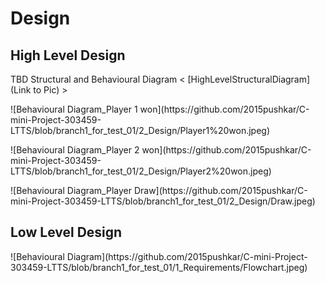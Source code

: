 # Design

## High Level Design 

TBD Structural and Behavioural Diagram
< [HighLevelStructuralDiagram](Link to Pic) >
<p>![Behavioural Diagram_Player 1 won](https://github.com/2015pushkar/C-mini-Project-303459-LTTS/blob/branch1_for_test_01/2_Design/Player1%20won.jpeg)</p>

<p>![Behavioural Diagram_Player 2 won](https://github.com/2015pushkar/C-mini-Project-303459-LTTS/blob/branch1_for_test_01/2_Design/Player2%20won.jpeg)</p>

<p>![Behavioural Diagram_Player Draw](https://github.com/2015pushkar/C-mini-Project-303459-LTTS/blob/branch1_for_test_01/2_Design/Draw.jpeg)</p>

## Low Level Design 

<TBD Structural and Behavioural Diagram>
<![FeaturesLevelStructuralDiagram](Link to Pic)>
![Behavioural Diagram](https://github.com/2015pushkar/C-mini-Project-303459-LTTS/blob/branch1_for_test_01/1_Requirements/Flowchart.jpeg)


